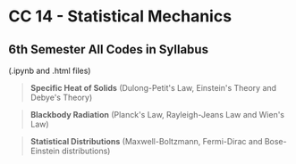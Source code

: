 # CC 14 - Statistical Mechanics

## 6th Semester All Codes in Syllabus 
(.ipynb and .html files)

> **Specific Heat of Solids** (Dulong-Petit's Law, Einstein's Theory and Debye's Theory)

> **Blackbody Radiation** (Planck's Law, Rayleigh-Jeans Law and Wien's Law)

> **Statistical Distributions** (Maxwell-Boltzmann, Fermi-Dirac and Bose-Einstein distributions)

